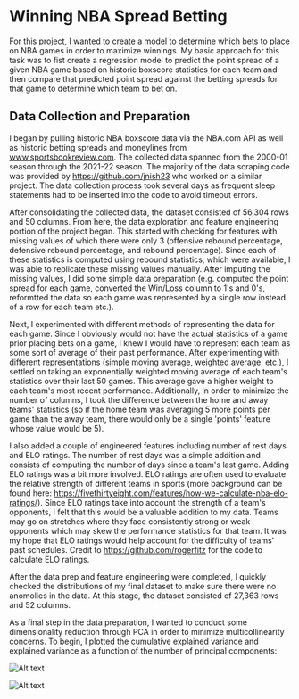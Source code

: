 # Winning NBA Spread Betting

For this project, I wanted to create a model to determine which bets to place on NBA games in order to maximize winnings.  My basic approach for this task was to fist create a regression model to predict the point spread of a given NBA game based on historic boxscore statistics for each team and then compare that predicted point spread against the betting spreads for that game to determine which team to bet on.

## Data Collection and Preparation

I began by pulling historic NBA boxscore data via the NBA.com API as well as historic betting spreads and moneylines from www.sportsbookreview.com.  The collected data spanned from the 2000-01 season through the 2021-22 season.  The majority of the data scraping code was provided by https://github.com/jnish23 who worked on a similar project.  The data collection process took several days as frequent sleep statements had to be inserted into the code to avoid timeout errors.  

After consolidating the collected data, the dataset consisted of 56,304 rows and 50 columns.  From here, the data exploration and feature engineering portion of the project began.  This started with checking for features with missing values of which there were only 3 (offensive rebound percentage, defensive rebound percentage, and rebound percentage).  Since each of these statistics is computed using rebound statistics, which were available, I was able to replicate these missing values manually.  After imputing the missing values, I did some simple data preparation (e.g. computed the point spread for each game, converted the Win/Loss column to 1's and 0's, reformtted the data so each game was represented by a single row instead of a row for each team etc.).

Next, I experimented with different methods of representing the data for each game.  Since I obviously would not have the actual statistics of a game prior placing bets on a game, I knew I would have to represent each team as some sort of average of their past performance. After experimenting with different representations (simple moving average, weighted average, etc.), I settled on taking an exponentially weighted moving average of each team's statistics over their last 50 games.  This average gave a higher weight to each team's most recent performance.  Additionally, in order to minimize the number of columns, I took the difference between the home and away teams' statistics (so if the home team was averaging 5 more points per game than the away team, there would only be a single 'points' feature whose value would be 5).

I also added a couple of engineered features including number of rest days and ELO ratings.  The number of rest days was a simple addition and consists of computing the number of days since a team's last game.  Adding ELO ratings was a bit more involved.  ELO ratings are often used to evaluate the relative strength of different teams in sports (more background can be found here: https://fivethirtyeight.com/features/how-we-calculate-nba-elo-ratings/).  Since ELO ratings take into account the strength of a team's opponents, I felt that this would be a valuable addition to my data.  Teams may go on stretches where they face consistently strong or weak opponents which may skew the performance statistics for that team.  It was my hope that ELO ratings would help account for the difficulty of teams' past schedules. Credit to https://github.com/rogerfitz for the code to calculate ELO ratings.

After the data prep and feature engineering were completed, I quickly checked the distributions of my final dataset to make sure there were no anomolies in the data.  At this stage, the dataset consisted of 27,363 rows and 52 columns.

As a final step in the data preparation, I wanted to conduct some dimensionality reduction through PCA in order to minimize multicollinearity concerns.  To begin, I plotted the cumulative explained variance and explained variance as a function of the number of principal components:

![Alt text](https://github.com/jnshzk/nba_beating_the_spread/images/pca_cum_exp_var_plot.png?raw=true)

![Alt text](https://github.com/jnshzk/nba_beating_the_spread/images/pca_scree_plot.png?raw=true)
